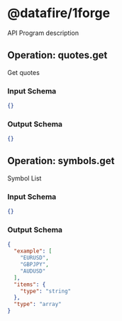 # @datafire/1forge
API Program description

## Operation: quotes.get
Get quotes

### Input Schema
```json
{}
```
### Output Schema
```json
{}
```
## Operation: symbols.get
Symbol List

### Input Schema
```json
{}
```
### Output Schema
```json
{
  "example": [
    "EURUSD",
    "GBPJPY",
    "AUDUSD"
  ],
  "items": {
    "type": "string"
  },
  "type": "array"
}
```
